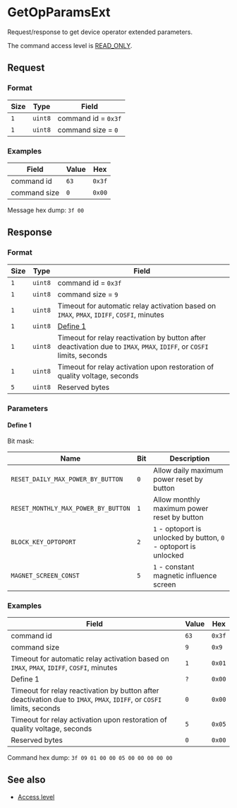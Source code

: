 # GetOpParamsExt

Request/response to get device operator extended parameters.

The command access level is [READ_ONLY](../basics.md#command-access-level).


## Request

### Format

| Size | Type    | Field               |
| ---- | ------- | ------------------- |
| `1`  | `uint8` | command id = `0x3f` |
| `1`  | `uint8` | command size = `0`  |

### Examples

| Field        | Value | Hex    |
| ------------ | ----- | ------ |
| command id   | `63`  | `0x3f` |
| command size | `0`   | `0x00` |

Message hex dump: `3f 00`


## Response

### Format

| Size | Type    | Field                                                                                                                  |
| ---- | ------- | ---------------------------------------------------------------------------------------------------------------------- |
| `1`  | `uint8` | command id = `0x3f`                                                                                                    |
| `1`  | `uint8` | command size = `9`                                                                                                     |
| `1`  | `uint8` | Timeout for automatic relay activation based on `IMAX`, `PMAX`, `IDIFF`, `COSFI`, minutes                              |
| `1`  | `uint8` | [Define 1](#define-1)                                                                                                  |
| `1`  | `uint8` | Timeout for relay reactivation by button after deactivation due to `IMAX`, `PMAX`, `IDIFF`, or `COSFI` limits, seconds |
| `1`  | `uint8` | Timeout for relay activation upon restoration of quality voltage, seconds                                              |
| `5`  | `uint8` | Reserved bytes                                                                                                         |

### Parameters

#### Define 1

Bit mask:

| Name                                | Bit | Description                                                      |
| ----------------------------------- | --- | ---------------------------------------------------------------- |
| `RESET_DAILY_MAX_POWER_BY_BUTTON`   | `0` | Allow daily maximum power reset by button                        |
| `RESET_MONTHLY_MAX_POWER_BY_BUTTON` | `1` | Allow monthly maximum power reset by button                      |
| `BLOCK_KEY_OPTOPORT`                | `2` | `1` - optoport is unlocked by button, `0` - optoport is unlocked |
| `MAGNET_SCREEN_CONST`               | `5` | `1` - constant magnetic influence screen                         |

### Examples

| Field                                                                                                                  | Value | Hex    |
| ---------------------------------------------------------------------------------------------------------------------- | ----- | ------ |
| command id                                                                                                             | `63`  | `0x3f` |
| command size                                                                                                           | `9`   | `0x9`  |
| Timeout for automatic relay activation based on `IMAX`, `PMAX`, `IDIFF`, `COSFI`, minutes                              | `1`   | `0x01` |
| Define 1                                                                                                               | `?`   | `0x00` |
| Timeout for relay reactivation by button after deactivation due to `IMAX`, `PMAX`, `IDIFF`, or `COSFI` limits, seconds | `0`   | `0x00` |
| Timeout for relay activation upon restoration of quality voltage, seconds                                              | `5`   | `0x05` |
| Reserved bytes                                                                                                         | `0`   | `0x00` |

Command hex dump: `3f 09 01 00 00 05 00 00 00 00 00`


## See also

* [Access level](../basics.md#command-access-level)

